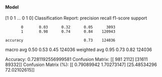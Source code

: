 #### Model
[1 0 1 ... 0 1 0]
Classification Report:
              precision    recall  f1-score   support

           0       0.03      0.32      0.05      3093
           1       0.98      0.74      0.84    120943

    accuracy                           0.73    124036
   macro avg       0.50      0.53      0.45    124036
weighted avg       0.95      0.73      0.82    124036

Accuracy: 0.7281192556999581
Confusion Matrix:
[[  981  2112]
 [31611 89332]]
Confusion Matrix (%):
[[ 0.79089942  1.70273147]
 [25.48534296 72.02102615]]
